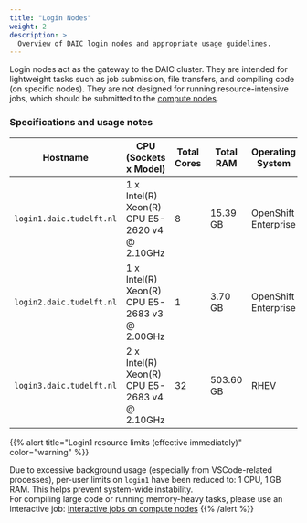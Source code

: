 ```yaml
---
title: "Login Nodes"
weight: 2
description: >
  Overview of DAIC login nodes and appropriate usage guidelines.
---
```



Login nodes act as the gateway to the DAIC cluster. They are intended for lightweight tasks such as job submission, file transfers, and compiling code (on specific nodes). They are not designed for running resource-intensive jobs, which should be submitted to the [compute nodes](/docs/system/compute-nodes).


### Specifications and usage notes

| Hostname  | CPU (Sockets x Model)                               | Total Cores | Total RAM  | Operating System      | GPU Type     | GPU Count | Usage Notes                                                   |
|-----------|-----------------------------------------------------|-------------|------------|-----------------------|--------------|-----------|---------------------------------------------------------------|
| `login1.daic.tudelft.nl`  | 1 x Intel(R) Xeon(R) CPU E5-2620 v4 @ 2.10GHz       | 8           | 15.39 GB   | OpenShift Enterprise   | Quadro K2200 | 1         | For file transfers, job submission, and lightweight tasks.   |
| `login2.daic.tudelft.nl`  | 1 x Intel(R) Xeon(R) CPU E5-2683 v3 @ 2.00GHz       | 1           | 3.70 GB    | OpenShift Enterprise   | N/A          | N/A       | Virtual server, for non-intensive tasks. **No compilation.** |
| `login3.daic.tudelft.nl`  | 2 x Intel(R) Xeon(R) CPU E5-2683 v4 @ 2.10GHz       | 32          | 503.60 GB  | RHEV                  | Quadro K2200 | 1         | For large compilation and interactive sessions.              |

{{% alert title="Login1 resource limits (effective immediately)" color="warning" %}}

Due to excessive background usage (especially from VSCode-related processes), per-user limits on `login1` have been reduced to: 1 CPU, 1 GB RAM. This helps prevent system-wide instability.  
For compiling large code or running memory-heavy tasks, please use an interactive job: [Interactive jobs on compute nodes](/docs/manual/job-submission/slurm-basics/#interactive-jobs-on-compute-nodes)
{{% /alert %}}
